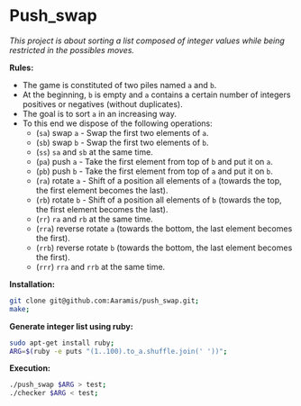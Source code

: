 # Push_swap

_This project is about sorting a list composed of integer values while being restricted in the possibles moves._

__Rules:__
* The game is constituted of two piles named `a` and `b`.
* At the beginning, `b` is empty and `a` contains a certain number of integers positives or negatives (without duplicates).
* The goal is to sort `a` in an increasing way.
* To this end we dispose of the following operations:
  * (`sa`) swap `a` - Swap the first two elements of `a`.
  * (`sb`) swap `b` - Swap the first two elements of `b`.
  * (`ss`) `sa` and `sb` at the same time.
  * (`pa`) push `a` - Take the first element from top of `b` and put it on `a`.
  * (`pb`) push `b` - Take the first element from top of `a` and put it on `b`.
  * (`ra`) rotate `a` - Shift of a position all elements of `a` (towards the top, the first element becomes the last).
  * (`rb`) rotate `b` - Shift of a position all elements of `b` (towards the top, the first element becomes the last).
  * (`rr`) `ra` and `rb` at the same time.
  * (`rra`) reverse rotate `a` (towards the bottom, the last element becomes the first).
  * (`rrb`) reverse rotate `b` (towards the bottom, the last element becomes the first).
  * (`rrr`) `rra` and `rrb` at the same time.


__Installation:__
```sh
git clone git@github.com:Aaramis/push_swap.git;
make;
```

__Generate integer list using ruby:__
```sh
sudo apt-get install ruby;
ARG=$(ruby -e puts "(1..100).to_a.shuffle.join(' '))";
```

__Execution:__
```sh
./push_swap $ARG > test;
./checker $ARG < test;
```
